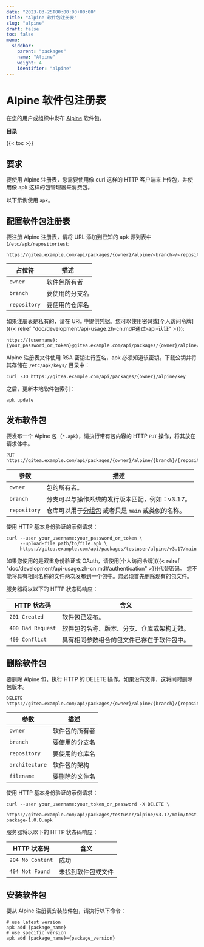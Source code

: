 ```yaml
---
date: "2023-03-25T00:00:00+00:00"
title: "Alpine 软件包注册表"
slug: "alpine"
draft: false
toc: false
menu:
  sidebar:
    parent: "packages"
    name: "Alpine"
    weight: 4
    identifier: "alpine"
---
```


# Alpine 软件包注册表

在您的用户或组织中发布 [Alpine](https://pkgs.alpinelinux.org/) 软件包。

**目录**

{{< toc >}}

## 要求

要使用 Alpine 注册表，您需要使用像 curl 这样的 HTTP 客户端来上传包，并使用像 apk 这样的包管理器来消费包。

以下示例使用 `apk`。

## 配置软件包注册表

要注册 Alpine 注册表，请将 URL 添加到已知的 apk 源列表中 (`/etc/apk/repositories`):

```
https://gitea.example.com/api/packages/{owner}/alpine/<branch>/<repository>
```

| 占位符       | 描述           |
| ------------ | -------------- |
| `owner`      | 软件包所有者   |
| `branch`     | 要使用的分支名 |
| `repository` | 要使用的仓库名 |

如果注册表是私有的，请在 URL 中提供凭据。您可以使用密码或[个人访问令牌]({{< relref "doc/development/api-usage.zh-cn.md#通过-api-认证" >}}):

```
https://{username}:{your_password_or_token}@gitea.example.com/api/packages/{owner}/alpine/<branch>/<repository>
```

Alpine 注册表文件使用 RSA 密钥进行签名，apk 必须知道该密钥。下载公钥并将其存储在 `/etc/apk/keys/` 目录中：

```shell
curl -JO https://gitea.example.com/api/packages/{owner}/alpine/key
```

之后，更新本地软件包索引：

```shell
apk update
```

## 发布软件包

要发布一个 Alpine 包（`*.apk`），请执行带有包内容的 HTTP `PUT` 操作，将其放在请求体中。

```
PUT https://gitea.example.com/api/packages/{owner}/alpine/{branch}/{repository}
```

| 参数         | 描述                                                                                                |
| ------------ | --------------------------------------------------------------------------------------------------- |
| `owner`      | 包的所有者。                                                                                        |
| `branch`     | 分支可以与操作系统的发行版本匹配，例如：v3.17。                                                     |
| `repository` | 仓库可以用于[分组包](https://wiki.alpinelinux.org/wiki/Repositories) 或者只是 `main` 或类似的名称。 |

使用 HTTP 基本身份验证的示例请求：

```shell
curl --user your_username:your_password_or_token \
     --upload-file path/to/file.apk \
     https://gitea.example.com/api/packages/testuser/alpine/v3.17/main
```

如果您使用的是双重身份验证或 OAuth，请使用[个人访问令牌]({{< relref "doc/development/api-usage.zh-cn.md#authentication" >}})代替密码。
您不能将具有相同名称的文件两次发布到一个包中。您必须首先删除现有的包文件。

服务器将以以下的 HTTP 状态码响应：

| HTTP 状态码       | 含义                                       |
| ----------------- | ------------------------------------------ |
| `201 Created`     | 软件包已发布。                             |
| `400 Bad Request` | 软件包的名称、版本、分支、仓库或架构无效。 |
| `409 Conflict`    | 具有相同参数组合的包文件已存在于软件包中。 |

## 删除软件包

要删除 Alpine 包，执行 HTTP 的 DELETE 操作。如果没有文件，这将同时删除包版本。

```
DELETE https://gitea.example.com/api/packages/{owner}/alpine/{branch}/{repository}/{architecture}/{filename}
```

| 参数           | 描述           |
| -------------- | -------------- |
| `owner`        | 软件包的所有者 |
| `branch`       | 要使用的分支名 |
| `repository`   | 要使用的仓库名 |
| `architecture` | 软件包的架构   |
| `filename`     | 要删除的文件名 |

使用 HTTP 基本身份验证的示例请求：

```shell
curl --user your_username:your_token_or_password -X DELETE \
     https://gitea.example.com/api/packages/testuser/alpine/v3.17/main/test-package-1.0.0.apk
```

服务器将以以下的 HTTP 状态码响应：

| HTTP 状态码      | 含义               |
| ---------------- | ------------------ |
| `204 No Content` | 成功               |
| `404 Not Found`  | 未找到软件包或文件 |

## 安装软件包

要从 Alpine 注册表安装软件包，请执行以下命令：

```shell
# use latest version
apk add {package_name}
# use specific version
apk add {package_name}={package_version}
```
